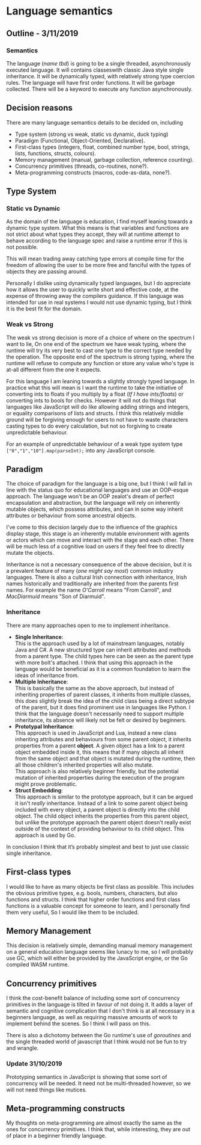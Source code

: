 # Language semantics

## Outline - 3/11/2019

### Semantics

The language (*name tbd*) is going to be a single threaded, asynchronously executed language. It will contains classeswith classic Java style single inheritance. It will be dynamically typed, with relatively strong type coercion rules. The language will have first order functions. It will be garbage collected. There will be a keyword to execute any function asynchronously.

## Decision reasons

There are many language semantics details to be decided on, including

- Type system (strong vs weak, static vs dynamic, duck typing)
- Paradigm (Functional, Object-Oriented, Declarative).
- First-class types (integers, float, combined number type, bool, strings, lists, functions, structs, colours).
- Memory management (manual, garbage collection, reference counting).
- Concurrency primitives (threads, co-routines, none?).
- Meta-programming constructs (macros, code-as-data, none?).

## Type System

### Static vs Dynamic

As the domain of the language is education, I find myself leaning towards a dynamic type system. What this means is that variables and functions are not strict about what types they accept, they will at runtime attempt to behave according to the language spec and raise a runtime error if this is not possible.

This will mean trading away catching type errors at compile time for the freedom of allowing the user to be more free and fanciful with the types of objects they are passing around.

Personally I dislike using dynamically typed languages, but I do appreciate how it allows the user to quickly write short and effective code, at the expense of throwing away the compilers guidance. If this language was intended for use in real systems I would not use dynamic typing, but I think it is the best fit for the domain.

### Weak vs Strong

The weak vs strong decision is more of a choice of where on the spectrum I want to lie, On one end of the spectrum we have weak typing, where the runtime will try its very best to cast one type to the correct type needed by the operation. The opposite end of the spectrum is strong typing, where the runtime will refuse to compute any function or store any value who's type is at-all different from the one it expects.

For this language I am leaning towards a slightly strongly typed language. In practice what this will mean is I want the runtime to take the initiative of converting ints to floats if you multiply by a float (*If I have ints/floats*) or converting ints to bools for checks. However it will not do things that languages like JavaScript will do like allowing adding strings and integers, or equality comparisons of lists and structs. I think this relatively middle ground will be forgiving enough for users to not have to waste characters casting types to do every calculation, but not so forgiving to create unpredictable behaviour.

For an example of unpredictable behaviour of a weak type system type `["0","1","10"].map(parseInt);` into any JavaScript console.

## Paradigm

The choice of paradigm for the language is a big one, but I think I will fall in line with the status quo for educational languages and use an OOP-esque approach. The language won't be an OOP zealot's dream of perfect encapsulation and abstraction, but the language will rely on inherently mutable objects, which possess attributes, and can in some way inherit attributes or behaviour from some ancestral objects.

I've come to this decision largely due to the influence of the graphics display stage, this stage is an inherently mutable environment with agents or actors which can move and interact with the stage and each other. There will be much less of a cognitive load on users if they feel free to directly mutate the objects.

Inheritance is not a necessary consequence of the above decision, but it is a prevalent feature of many (*one might say most*) common industry languages. There is also a cultural Irish connection with inheritance, Irish names historically and traditionally are inherited from the parents first names. For example the name *O'Carroll* means "From Carroll", and *MacDiarmuid* means "Son of Diarmuid".

### Inheritance

There are many approaches open to me to implement inheritance.

- **Single Inheritance**:  
This is the approach used by a lot of mainstream languages, notably Java and C#. A new structured type can inherit attributes and methods from a parent type. The child types here can be seen as the parent type with more bolt's attached. I think that using this approach in the language would be beneficial as it is a common foundation to learn the ideas of inheritance from.
- **Multiple Inheritance**:  
This is basically the same as the above approach, but instead of inheriting properties of parent classes, it inherits from multiple classes, this does slightly break the idea of the child class being a direct subtype of the parent, but it does find prominent use in languages like Python. I think that the language doesn't necessarily need to support multiple inheritance, its absence will likely not be felt or desired by beginners.
- **Prototypal Inheritance**:  
This approach is used in JavaScript and Lua, instead a new class inheriting attributes and behaviours from some parent object, it inherits properties from a parent **object**. A given object has a link to a parent object embedded inside it, this means that if many objects all inherit from the same object and that object is mutated during the runtime, then all those children's inherited properties will also mutate.  
This approach is also relatively beginner friendly, but the potential mutation of inherited properties during the execution of the program might prove problematic.
- **Struct Embedding**:  
This approach is similar to the prototype approach, but it can be argued it isn't *really* inheritance. Instead of a link to some parent object being included with every object, a parent object is directly into the child object. The child object inherits the properties from this parent object, but unlike the prototype approach the parent object doesn't really exist outside of the context of providing behaviour to its child object. This approach is used by Go.

In conclusion I think that it’s probably simplest and best to just use classic single inheritance.

## First-class types

I would like to have as many objects be first class as possible. This includes the obvious primitive types, e.g. bools, numbers, characters, but also functions and structs. I think that higher order functions and first class functions is a valuable concept for someone to learn, and I personally find them very useful, So I would like them to be included.

## Memory Management

This decision is relatively simple, demanding manual memory management on a general education language seems like lunacy to me, so I will probably use GC, which will either be provided by the JavaScript engine, or the Go compiled WASM runtime.

## Concurrency primitives

I think the cost-benefit balance of including some sort of concurrency primitives in the language is tilted in favour of not doing it. It adds a layer of semantic and cognitive complication that I don't think is at all necessary in a beginners language, as well as requiring massive amounts of work to implement behind the scenes. So I think I will pass on this.

There is also a dichotomy between the Go runtime's use of *goroutines* and the single threaded world of javascript that I think would not be fun to try and wrangle.

### Update 31/10/2019

Prototyping semantics in JavaScript is showing that some sort of concurrency will be needed. It need not be multi-threaded however, so we will not need things like mutices.

## Meta-programming constructs

My thoughts on meta-programming are almost exactly the same as the ones for concurrency primitives. I think that, while interesting, they are out of place in a beginner friendly language.
